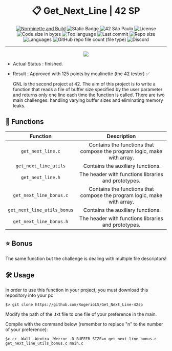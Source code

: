 <div align = center>

# :clipboard: Get_Next_Line | 42 SP

[![Norminette and Build](https://github.com/RogerioLS/Get_Next_Line-42sp/actions/workflows/main.yml/badge.svg)](https://github.com/RogerioLS/Get_Next_Line-42sp/actions/workflows/main.yml)
![Static Badge](https://custom-icon-badges.demolab.com/badge/GET_NEXT_LINE-42-blue?logo=gnl&logoColor=white)
![42 São Paulo](https://img.shields.io/badge/42-SP-1E2952)
![License](https://custom-icon-badges.demolab.com/github/license/RogerioLS/Get_Next_Line-42sp?logo=law&color=dark-green)
![Code size in bytes](https://custom-icon-badges.demolab.com/github/languages/code-size/RogerioLS/Get_Next_Line-42sp?logo=file-code&color=dark-green)
![Top language](https://img.shields.io/github/languages/top/RogerioLS/Get_Next_Line-42sp?color=dark-green)
![Last commit](https://custom-icon-badges.demolab.com/github/last-commit/RogerioLS/Get_Next_Line-42sp?logo=history&color=dark-green)
![Repo size](https://custom-icon-badges.demolab.com/github/repo-size/RogerioLS/Get_Next_Line-42sp?logo=database)
![Languages](https://custom-icon-badges.demolab.com/github/languages/count/RogerioLS/Get_Next_Line-42sp?logo=command-palette&color=red)
![GitHub repo file count (file type)](https://custom-icon-badges.demolab.com/github/directory-file-count/RogerioLS/Get_Next_Line-42sp%2Fsources?logo=file&label=files%20sources&color=8602b1)
![Discord](https://custom-icon-badges.demolab.com/discord/1114673462859006044?&logo=comments&label=testemunhas%20de%20vim&color=ffbe3a)
</div>

---

<div align = center>

![](https://game.42sp.org.br/static/assets/achievements/get_next_linem.png)

</div>

- Actual Status : finished.
- Result        : Approved with 125 points by moulinette (the 42 tester) ✅

  GNL is the second project at 42.
  The aim of this project is to write a function that reads a file of buffer size specified by the user parameter and returns only one line each time the function is called.
  There are two main challenges: handling varying buffer sizes and eliminating memory leaks.
## 📝 Functions

| Function | Description |
| :------: | :---------: |
| ``get_next_line.c`` | Contains the functions that compose the program logic, make with array.|
| ``get_next_line_utils`` | Contains the auxiliary functions. |
| ``get_next_line.h`` | The header with functions libraries and prototypes. |
| ``get_next_line_bonus.c`` | Contains the functions that compose the program logic, make with array.|
| ``get_next_line_utils_bonus`` | Contains the auxiliary functions. |
| ``get_next_line_bonus.h`` | The header with functions libraries and prototypes. |


## :star: Bonus
The same function but the challenge is dealing with multiple file descriptors!

## 🛠️ Usage

In order to use this function in your project, you must download this repository into your pc 

``` shell
$> git clone https://github.com/RogerioLS/Get_Next_Line-42sp
```
Modify the path of the .txt file to one file of your preference in the main.

Compile with the command below (remember to replace "n" to the number of your preference):
``` shell
$> cc -Wall -Wextra -Werror -D BUFFER_SIZE=n get_next_line_bonus.c get_next_line_utils_bonus.c main.c
```